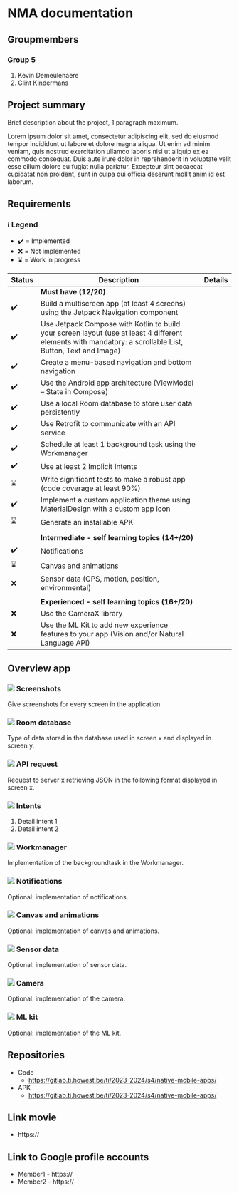 # <Projectname> NMA documentation

## Groupmembers
### Group 5
1. Kevin Demeulenaere
2. Clint Kindermans

## Project summary
Brief description about the project, 1 paragraph maximum.

Lorem ipsum dolor sit amet, consectetur adipiscing elit, sed do eiusmod tempor incididunt ut labore et dolore magna aliqua. Ut enim ad minim veniam, quis nostrud exercitation ullamco laboris nisi ut aliquip ex ea commodo consequat. Duis aute irure dolor in reprehenderit in voluptate velit esse cillum dolore eu fugiat nulla pariatur. Excepteur sint occaecat cupidatat non proident, sunt in culpa qui officia deserunt mollit anim id est laborum.

## Requirements
### ℹ️ Legend
- :heavy_check_mark: = Implemented
- :x: = Not implemented
- :hourglass: = Work in progress


|Status|Description|Details|
|---|---|---|
||**Must have (12/20)**||
|:heavy_check_mark:| Build a multiscreen app (at least 4 screens) using the Jetpack Navigation component
|:heavy_check_mark:| Use Jetpack Compose with Kotlin to build your screen layout (use at least 4 different elements with mandatory: a scrollable List, Button, Text and Image)
|:heavy_check_mark:| Create a menu-based navigation and bottom navigation
|:heavy_check_mark:| Use the Android app architecture (ViewModel – State in Compose)
|:heavy_check_mark:| Use a local Room database to store user data persistently
|:heavy_check_mark:| Use Retrofit to communicate with an API service
|:heavy_check_mark:| Schedule at least 1 background task using the Workmanager
|:heavy_check_mark:| Use at least 2 Implicit Intents
|:hourglass:| Write significant tests to make a robust app (code coverage at least 90%)
|:heavy_check_mark:| Implement a custom application theme using MaterialDesign with a custom app icon
|:hourglass:| Generate an installable APK
||
|| **Intermediate - self learning topics (14+/20)**
|:heavy_check_mark:| Notifications
|:hourglass:| Canvas and animations
|:x:| Sensor data (GPS, motion, position, environmental)
|||
||**Experienced - self learning topics (16+/20)**
|:x:| Use the CameraX library
|:x:| Use the ML Kit to add new experience features to your app (Vision and/or Natural Language API)

## Overview app
### ![](ReadmeImages/Screenshot.png) Screenshots
Give screenshots for every screen in the application.

### ![](ReadmeImages/Database.png) Room database
Type of data stored in the database used in screen x and displayed in screen y.

### ![](ReadmeImages/API.png) API request
Request to server x retrieving JSON in the following format displayed in screen x.

### ![](ReadmeImages/Intents.png) Intents
1. Detail intent 1
2. Detail intent 2

### ![](ReadmeImages/Workmanager.png) Workmanager
Implementation of the backgroundtask in the Workmanager.

### ![](ReadmeImages/Notifications.png) Notifications
Optional: implementation of notifications.

### ![](ReadmeImages/Animations.png) Canvas and animations
Optional: implementation of canvas and animations.

### ![](ReadmeImages/SensorData.png) Sensor data
Optional: implementation of sensor data.

### ![](ReadmeImages/Camera.png) Camera
Optional: implementation of the camera.

### ![](ReadmeImages/MLkit.png) ML kit
Optional: implementation of the ML kit.

## Repositories
- Code
    - https://gitlab.ti.howest.be/ti/2023-2024/s4/native-mobile-apps/
- APK
    - https://gitlab.ti.howest.be/ti/2023-2024/s4/native-mobile-apps/

## Link movie
- https://

## Link to Google profile accounts
- Member1 - https://
- Member2 - https://